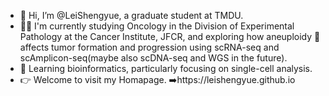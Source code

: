 - 👋 Hi, I’m @LeiShengyue, a graduate student at TMDU.
- 🧑‍🔬 I'm currently studying Oncology in the Division of Experimental Pathology at the Cancer Institute, JFCR, and exploring how aneuploidy 🧬 affects tumor formation and progression using scRNA-seq and scAmplicon-seq(maybe also scDNA-seq and WGS in the future).
- 🌱 Learning bioinformatics, particularly focusing on single-cell analysis.
- 👉 Welcome to visit my Homapage. ➡️https://leishengyue.github.io

<!---
LeiShengyue/LeiShengyue is a ✨ special ✨ repository because its `README.md` (this file) appears on your GitHub profile.
You can click the Preview link to take a look at your changes.
--->
